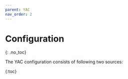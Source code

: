 ```yaml
---
parent: YAC
nav_order: 2
---
```

# Configuration
{: .no_toc}

The YAC configuration consists of following two sources:

{:toc}
